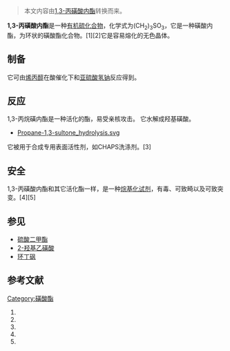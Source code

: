 > 本文内容由[1,3-丙磺酸内酯](https://zh.wikipedia.org/wiki/1,3-丙磺酸内酯)转换而来。


**1,3-丙磺酸内酯**是一种[有机硫化合物](https://zh.wikipedia.org/wiki/有机硫化合物 "wikilink")，化学式为(CH<sub>2</sub>)<sub>3</sub>SO<sub>3</sub>，它是一种磺酸内酯，为环状的磺酸酯化合物。\[1\]\[2\]它是容易熔化的无色晶体。

## 制备

它可由[烯丙醇](../Page/烯丙醇.md "wikilink")在酸催化下和[亚硫酸氢钠](../Page/亚硫酸氢钠.md "wikilink")反应得到。

## 反应

1,3-丙烷磺内酯是一种活化的酯，易受亲核攻击。 它水解成羟基磺酸。

  -
    [Propane-1,3-sultone_hydrolysis.svg](https://zh.wikipedia.org/wiki/File:Propane-1,3-sultone_hydrolysis.svg "fig:Propane-1,3-sultone_hydrolysis.svg")

它被用于合成专用表面活性剂，如CHAPS洗涤剂。\[3\]

## 安全

1,3-丙磺酸内酯和其它活化酯一样，是一种[烷基化试剂](https://zh.wikipedia.org/wiki/烷基化 "wikilink")，有毒、可致畸以及可致突变。\[4\]\[5\]

## 参见

  - [硫酸二甲酯](../Page/硫酸二甲酯.md "wikilink")
  - [2-羟基乙磺酸](https://zh.wikipedia.org/wiki/2-羟基乙磺酸 "wikilink")
  - [环丁砜](../Page/环丁砜.md "wikilink")

## 参考文献

[Category:磺酸酯](https://zh.wikipedia.org/wiki/Category:磺酸酯 "wikilink")

1.
2.
3.
4.
5.